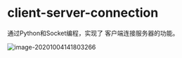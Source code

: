 # client-server-connection
通过Python和Socket编程，实现了 客户端连接服务器的功能。

![image-20201004141803266](C:\Users\Lenovo\AppData\Roaming\Typora\typora-user-images\image-20201004141803266.png)